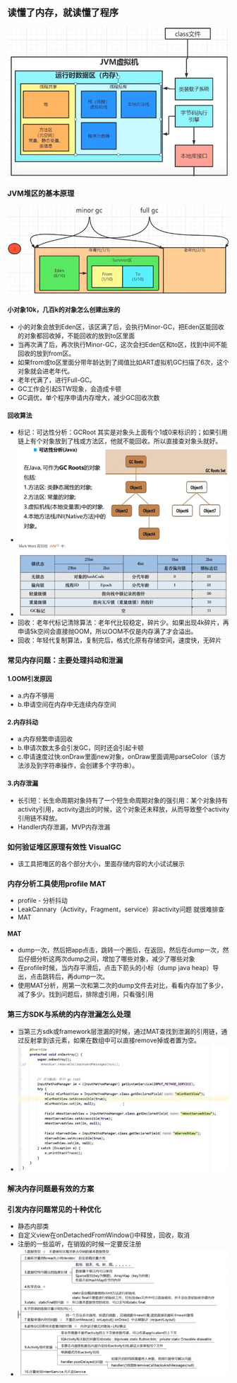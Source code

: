 ## 读懂了内存，就读懂了程序
![img.png](resource/运行时.png)

### JVM堆区的基本原理
![img.png](resource/堆区数据结构.png)
#### 小对象10k，几百k的对象怎么创建出来的
- 小的对象会放到Eden区，该区满了后，会执行Minor-GC，把Eden区能回收的对象都回收掉，不能回收的放到to区里面
- 当再次满了后，再次执行Minor-GC，这次会扫Eden区和to区，找到中间不能回收的放到from区。
- 如果from或to区里面分带年龄达到了阈值比如ART虚拟机GC扫描了6次，这个对象就会进老年代。
- 老年代满了，进行Full-GC。
- GC工作会引起STW现象，会造成卡顿
- GC调优，单个程序申请内存增大，减少GC回收次数
#### 回收算法
- 标记：可达性分析：GCRoot 其实是对象头上面有个1或0来标识的；如果引用链上有个对象放到了栈或方法区，他就不能回收。所以直接查对象头就好。
- ![img.png](resource/可达性分析.png)
- ![img.png](resource/对象头.png)
- 回收：老年代标记清除算法：老年代比较稳定，碎片少。如果出现4k碎片，再申请5k空间会直接抛OOM，所以OOM不仅是内存满了才会溢出。
- 回收：年轻代复制算法，复制完后，格式化原有存储空间，速度快，无碎片

### 常见内存问题：主要处理抖动和泄漏
#### 1.OOM引发原因
- a.内存不够用
- b.申请空间在内存中无连续内存空间
#### 2.内存抖动
- a.内存频繁申请回收
- b.申请次数太多会引发GC，同时还会引起卡顿
- c.申请速度过快:onDraw里面new对象，onDraw里面调用parseColor（该方法涉及到字符串操作，会创建多个字符串）。
#### 3.内存泄漏
- 长引短：长生命周期对象持有了一个短生命周期对象的强引用：某个对象持有activity引用，activity退出的时候，这个对象还未释放，从而导致整个activity引用链不释放。
- Handler内存泄漏，MVP内存泄漏
### 如何验证堆区原理有效性 VisualGC
- 该工具把堆区的各个部分大小，里面存储内容的大小试试展示

### 内存分析工具使用profile MAT
- profile - 分析抖动
- LeakCannary（Activity，Fragment，service）非activity问题 就很难排查
- MAT
#### MAT 
- dump一次，然后把app点击，跳转一个圈后，在返回，然后在dump一次，然后仔细分析这两次dump之间，增加了哪些对象，减少了哪些对象
- 在profile时候，当内存平滑后，点击下箭头的小标（dump java heap）导出，点击跳转后，再dump一次。
- 使用MAT分析，用第一次和第二次的dump文件去对比，看看内存加了多少，减了多少。找到问题后，排除虚引用，只看强引用

### 第三方SDK与系统的内存泄漏怎么处理
- 当第三方sdk或framework层泄漏的时候，通过MAT查找到泄漏的引用链，通过反射拿到该元素，如果在数组中可以直接remove掉或者置为空。
- ![img.png](resource/反射修改系统sdk.png)

### 解决内存问题最有效的方案

### 引发内存问题常见的十种优化
- 静态内部类
- 自定义view在onDetachedFromWindow()中释放，回收，取消
- 注册的一些监听，在销毁的时候一定要反注册
- ![img.png](resource/引发内存问题常见的十种优化.png)